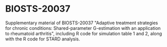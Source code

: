 # BIOSTS-20037
Supplementary material of BIOSTS-20037 "Adaptive treatment strategies for chronic conditions: Shared-parameter G-estimation with an application to rheumatoid arthritis", including R code for simulation table 1 and 2, along with the R code for STARD analysis.

